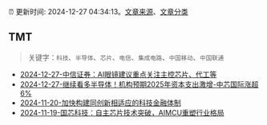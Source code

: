 :alarm_clock: 更新时间: 2024-12-27 04:34:13。[文章来源](/README.md)、[文章分类](/TAGS.md)

## TMT


> 关键字：`科技`、`半导体`、`芯片`、`电信`、`集成电路`、`中国移动`、`中国联通`



- [2024-12-27-中信证券：AI眼镜建议重点关注主控芯片、代工等](https://www.cls.cn/detail/1901639) 
- [2024-12-27-继续看多半导体！机构预期2025年资本支出激增-中芯国际涨超6%](https://www.cls.cn/detail/1901787) 
- [2024-11-20-加快构建同创新相适应的科技金融体制](https://xueqiu.com/9193403816/313561745) 
- [2024-11-19-国芯科技：自主芯片技术突破，AIMCU重塑行业格局](https://xueqiu.com/8151841495/313402043) 
